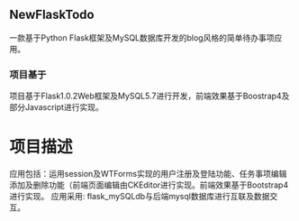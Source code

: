 ## NewFlaskTodo

一款基于Python Flask框架及MySQL数据库开发的blog风格的简单待办事项应用。

### 项目基于

项目基于Flask1.0.2Web框架及MySQL5.7进行开发，前端效果基于Boostrap4及部分Javascript进行实现。

# 项目描述
应用包括：运用session及WTForms实现的用户注册及登陆功能、任务事项编辑添加及删除功能（前端页面编辑由CKEditor进行实现。前端效果基于Bootstrap4进行实现。
应用采用: flask_mySQLdb与后端mysql数据库进行互联及数据交互。


